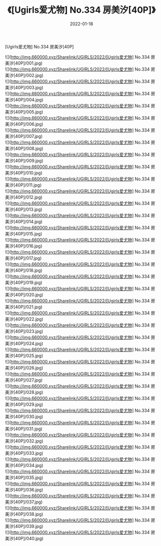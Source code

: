 ﻿---
layout: post
title:  《[Ugirls爱尤物] No.334 房美汐[40P]》
date:   2022-01-18
img: http://img.660000.xyz/Sharelink/UGIRLS/2022/[Ugirls爱尤物] No.334 房美汐[40P]/000.jpg
categories: [美女, 清纯, 唯美]
---

[Ugirls爱尤物] No.334 房美汐[40P]

  ![](http://img.660000.xyz/Sharelink/UGIRLS/2022/[Ugirls爱尤物] No.334 房美汐[40P]/001.jpg) <br> ![](http://img.660000.xyz/Sharelink/UGIRLS/2022/[Ugirls爱尤物] No.334 房美汐[40P]/002.jpg) <br> ![](http://img.660000.xyz/Sharelink/UGIRLS/2022/[Ugirls爱尤物] No.334 房美汐[40P]/003.jpg) <br> ![](http://img.660000.xyz/Sharelink/UGIRLS/2022/[Ugirls爱尤物] No.334 房美汐[40P]/004.jpg) <br> ![](http://img.660000.xyz/Sharelink/UGIRLS/2022/[Ugirls爱尤物] No.334 房美汐[40P]/005.jpg) <br> ![](http://img.660000.xyz/Sharelink/UGIRLS/2022/[Ugirls爱尤物] No.334 房美汐[40P]/006.jpg) <br> ![](http://img.660000.xyz/Sharelink/UGIRLS/2022/[Ugirls爱尤物] No.334 房美汐[40P]/007.jpg) <br> ![](http://img.660000.xyz/Sharelink/UGIRLS/2022/[Ugirls爱尤物] No.334 房美汐[40P]/008.jpg) <br> ![](http://img.660000.xyz/Sharelink/UGIRLS/2022/[Ugirls爱尤物] No.334 房美汐[40P]/009.jpg) <br> ![](http://img.660000.xyz/Sharelink/UGIRLS/2022/[Ugirls爱尤物] No.334 房美汐[40P]/010.jpg) <br> ![](http://img.660000.xyz/Sharelink/UGIRLS/2022/[Ugirls爱尤物] No.334 房美汐[40P]/011.jpg) <br> ![](http://img.660000.xyz/Sharelink/UGIRLS/2022/[Ugirls爱尤物] No.334 房美汐[40P]/012.jpg) <br> ![](http://img.660000.xyz/Sharelink/UGIRLS/2022/[Ugirls爱尤物] No.334 房美汐[40P]/013.jpg) <br> ![](http://img.660000.xyz/Sharelink/UGIRLS/2022/[Ugirls爱尤物] No.334 房美汐[40P]/014.jpg) <br> ![](http://img.660000.xyz/Sharelink/UGIRLS/2022/[Ugirls爱尤物] No.334 房美汐[40P]/015.jpg) <br> ![](http://img.660000.xyz/Sharelink/UGIRLS/2022/[Ugirls爱尤物] No.334 房美汐[40P]/016.jpg) <br> ![](http://img.660000.xyz/Sharelink/UGIRLS/2022/[Ugirls爱尤物] No.334 房美汐[40P]/017.jpg) <br> ![](http://img.660000.xyz/Sharelink/UGIRLS/2022/[Ugirls爱尤物] No.334 房美汐[40P]/018.jpg) <br> ![](http://img.660000.xyz/Sharelink/UGIRLS/2022/[Ugirls爱尤物] No.334 房美汐[40P]/019.jpg) <br> ![](http://img.660000.xyz/Sharelink/UGIRLS/2022/[Ugirls爱尤物] No.334 房美汐[40P]/020.jpg) <br> ![](http://img.660000.xyz/Sharelink/UGIRLS/2022/[Ugirls爱尤物] No.334 房美汐[40P]/021.jpg) <br> ![](http://img.660000.xyz/Sharelink/UGIRLS/2022/[Ugirls爱尤物] No.334 房美汐[40P]/022.jpg) <br> ![](http://img.660000.xyz/Sharelink/UGIRLS/2022/[Ugirls爱尤物] No.334 房美汐[40P]/023.jpg) <br> ![](http://img.660000.xyz/Sharelink/UGIRLS/2022/[Ugirls爱尤物] No.334 房美汐[40P]/024.jpg) <br> ![](http://img.660000.xyz/Sharelink/UGIRLS/2022/[Ugirls爱尤物] No.334 房美汐[40P]/025.jpg) <br> ![](http://img.660000.xyz/Sharelink/UGIRLS/2022/[Ugirls爱尤物] No.334 房美汐[40P]/026.jpg) <br> ![](http://img.660000.xyz/Sharelink/UGIRLS/2022/[Ugirls爱尤物] No.334 房美汐[40P]/027.jpg) <br> ![](http://img.660000.xyz/Sharelink/UGIRLS/2022/[Ugirls爱尤物] No.334 房美汐[40P]/028.jpg) <br> ![](http://img.660000.xyz/Sharelink/UGIRLS/2022/[Ugirls爱尤物] No.334 房美汐[40P]/029.jpg) <br> ![](http://img.660000.xyz/Sharelink/UGIRLS/2022/[Ugirls爱尤物] No.334 房美汐[40P]/030.jpg) <br> ![](http://img.660000.xyz/Sharelink/UGIRLS/2022/[Ugirls爱尤物] No.334 房美汐[40P]/031.jpg) <br> ![](http://img.660000.xyz/Sharelink/UGIRLS/2022/[Ugirls爱尤物] No.334 房美汐[40P]/032.jpg) <br> ![](http://img.660000.xyz/Sharelink/UGIRLS/2022/[Ugirls爱尤物] No.334 房美汐[40P]/033.jpg) <br> ![](http://img.660000.xyz/Sharelink/UGIRLS/2022/[Ugirls爱尤物] No.334 房美汐[40P]/034.jpg) <br> ![](http://img.660000.xyz/Sharelink/UGIRLS/2022/[Ugirls爱尤物] No.334 房美汐[40P]/035.jpg) <br> ![](http://img.660000.xyz/Sharelink/UGIRLS/2022/[Ugirls爱尤物] No.334 房美汐[40P]/036.jpg) <br> ![](http://img.660000.xyz/Sharelink/UGIRLS/2022/[Ugirls爱尤物] No.334 房美汐[40P]/037.jpg) <br> ![](http://img.660000.xyz/Sharelink/UGIRLS/2022/[Ugirls爱尤物] No.334 房美汐[40P]/038.jpg) <br> ![](http://img.660000.xyz/Sharelink/UGIRLS/2022/[Ugirls爱尤物] No.334 房美汐[40P]/039.jpg) <br> ![](http://img.660000.xyz/Sharelink/UGIRLS/2022/[Ugirls爱尤物] No.334 房美汐[40P]/040.jpg) <br>